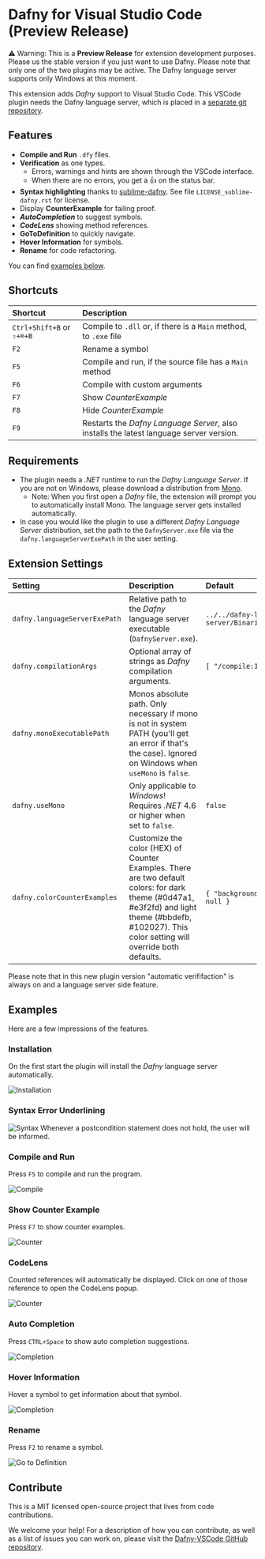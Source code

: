# Dafny for Visual Studio Code (Preview Release)

⚠️ Warning: This is a **Preview Release** for extension development purposes. Please us the stable version if you just want to use Dafny. Please note that only one of the two plugins may be active.
The Dafny language server supports only Windows at this moment.

This extension adds _Dafny_ support to Visual Studio Code.
This VSCode plugin needs the Dafny language server, which is placed in a [separate git repository](https://gitlab.dev.ifs.hsr.ch/dafny-ba/dafny-language-server).

## Features

- **Compile and Run** `.dfy` files.
- **Verification** as one types.
  - Errors, warnings and hints are shown through the VSCode interface.
  - When there are no errors, you get a 👍 on the status bar.
- **Syntax highlighting** thanks to [sublime-dafny](https://github.com/erggo/sublime-dafny). See file `LICENSE_sublime-dafny.rst` for license.
- Display **CounterExample** for failing proof.
- **_AutoCompletion_** to suggest symbols.
- **_CodeLens_** showing method references.
- **GoToDefinition** to quickly navigate.
- **Hover Information** for symbols.
- **Rename** for code refactoring.

You can find [examples below](#examples).

## Shortcuts

| Shortcut                  | Description                                                                             |
| :------------------------ | :-------------------------------------------------------------------------------------- |
| `Ctrl+Shift+B` or `⇧+⌘+B` | Compile to `.dll` or, if there is a `Main` method, to `.exe` file                       |
| `F2`                      | Rename a symbol                                                                         |
| `F5`                      | Compile and run, if the source file has a `Main` method                                 |
| `F6`                      | Compile with custom arguments                                                           |
| `F7`                      | Show _CounterExample_                                                                   |
| `F8`                      | Hide _CounterExample_                                                                   |
| `F9`                      | Restarts the _Dafny Language Server_, also installs the latest language server version. |

## Requirements

- The plugin needs a _.NET_ runtime to run the _Dafny Language Server_. If you are not on Windows, please download a distribution from [Mono](http://www.mono-project.com).
  - Note: When you first open a _Dafny_ file, the extension will prompt you to automatically install Mono. The language server gets installed automatically.
- In case you would like the plugin to use a different _Dafny Language Server_ distribution, set the path to the `DafnyServer.exe` file via the `dafny.languageServerExePath` in the user setting.

## Extension Settings

| Setting                       | Description                                                                                                                                                                                        | Default                                                        |
| :---------------------------- | :------------------------------------------------------------------------------------------------------------------------------------------------------------------------------------------------- | :------------------------------------------------------------- |
| `dafny.languageServerExePath` | Relative path to the _Dafny_ language server executable (`DafnyServer.exe`).                                                                                                                       | `../../dafny-language-server/Binaries/DafnyLanguageServer.exe` |
| `dafny.compilationArgs`       | Optional array of strings as _Dafny_ compilation arguments.                                                                                                                                        | `[ "/compile:1", "/nologo" ]`                                  |
| `dafny.monoExecutablePath`    | Monos absolute path. Only necessary if mono is not in system PATH (you'll get an error if that's the case). Ignored on Windows when `useMono` is `false`.                                          |                                                                |
| `dafny.useMono`               | Only applicable to _Windows_! Requires _.NET_ 4.6 or higher when set to `false`.                                                                                                                   | `false`                                                        |
| `dafny.colorCounterExamples`  | Customize the color (HEX) of Counter Examples. There are two default colors: for dark theme (#0d47a1, #e3f2fd) and light theme (#bbdefb, #102027). This color setting will override both defaults. | `{ "backgroundColor": null, "fontColor": null }`               |

Please note that in this new plugin version "automatic verififaction" is always on and a language server side feature.

## Examples

Here are a few impressions of the features.

### Installation

On the first start the plugin will install the _Dafny_ language server automatically.

![Installation](readmeResources/Installation.png)

### Syntax Error Underlining

![Syntax](readmeResources/Syntax.png)
Whenever a postcondition statement does not hold, the user will be informed.

### Compile and Run

Press `F5` to compile and run the program.

![Compile](readmeResources/Compile.png)

### Show Counter Example

Press `F7` to show counter examples.

![Counter](readmeResources/Counter.png)

### CodeLens

Counted references will automatically be displayed. Click on one of those reference to open the CodeLens popup.

![Counter](readmeResources/CodeLens.png)

### Auto Completion

Press `CTRL+Space` to show auto completion suggestions.

![Completion](readmeResources/Completion.png)

### Hover Information

Hover a symbol to get information about that symbol.

![Completion](readmeResources/Hover.png)

### Rename

Press `F2` to rename a symbol.

![Go to Definition](readmeResources/Rename.png)

## Contribute

This is a MIT licensed open-source project that lives from code contributions.

We welcome your help! For a description of how you can contribute, as well as a list of issues you can work on, please visit the [Dafny-VSCode GitHub repository](https://github.com/DafnyVSCode/ide-vscode).
